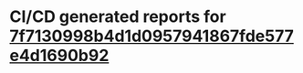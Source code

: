 # CI/CD generated reports for [7f7130998b4d1d0957941867fde577e4d1690b92](https://github.com/hydephp/develop/commit/7f7130998b4d1d0957941867fde577e4d1690b92)
